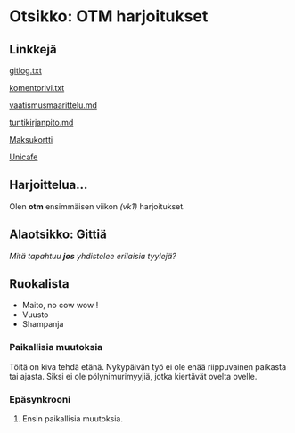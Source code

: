 # Otsikko: OTM harjoitukset

## Linkkejä

[gitlog.txt](https://github.com/sinilandia/otm-harkka/blob/master/laskarit/viikko1/gitlog.txt)

[komentorivi.txt](https://github.com/sinilandia/otm-harkka/blob/master/laskarit/viikko1/komentorivi.txt)

[vaatismusmaarittelu.md](https://github.com/sinilandia/otm-harkka/blob/master/dokumentaatio/vaatimusmaarittely.md)

[tuntikirjanpito.md](https://github.com/sinilandia/otm-harkka/blob/master/dokumentaatio/tuntikirjanpito.md)

[Maksukortti](https://github.com/sinilandia/otm-harkka/tree/master/laskarit/viikko2/Maksukortti)

[Unicafe](https://github.com/sinilandia/otm-harkka/tree/master/laskarit/viikko2/Unicafe)



## Harjoittelua...
Olen **otm** ensimmäisen viikon  *(vk1)*  harjoitukset.


## Alaotsikko: Gittiä

_Mitä tapahtuu **jos** yhdistelee erilaisia tyylejä?_


## Ruokalista

* Maito, no cow wow !
* Vuusto
* Shampanja




### Paikallisia muutoksia
Töitä on kiva tehdä etänä. Nykypäivän työ ei ole enää riippuvainen paikasta tai ajasta.
Siksi ei ole pölynimurimyyjiä, jotka kiertävät ovelta ovelle.


### Epäsynkrooni
1. Ensin paikallisia muutoksia.
